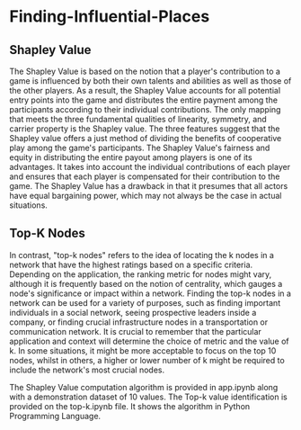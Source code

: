 # Finding-Influential-Places

## Shapley Value
The Shapley Value is based on the notion that a player's contribution to a game is influenced by both their own talents and abilities as well as those of the other players. As a result, the Shapley Value accounts for all potential entry points into the game and distributes the entire payment among the participants according to their individual contributions. The only mapping that meets the three fundamental qualities of linearity, symmetry, and carrier property is the Shapley value. The three features suggest that the Shapley value offers a just method of dividing the benefits of cooperative play among the game's participants. The Shapley Value's fairness and equity in distributing the entire payout among players is one of its advantages. It takes into account the individual contributions of each player and ensures that each player is compensated for their contribution to the game. The Shapley Value has a drawback in that it presumes that all actors have equal bargaining power, which may not always be the case in actual situations.

## Top-K Nodes
In contrast, "top-k nodes" refers to the idea of locating the k nodes in a network that have the highest ratings based on a specific criteria. Depending on the application, the ranking metric for nodes might vary, although it is frequently based on the notion of centrality, which gauges a node's significance or impact within a network. Finding the top-k nodes in a network can be used for a variety of purposes, such as finding important individuals in a social network, seeing prospective leaders inside a company, or finding crucial infrastructure nodes in a transportation or communication network. It is crucial to remember that the particular application and context will determine the choice of metric and the value of k. In some situations, it might be more acceptable to focus on the top 10 nodes, whilst in others, a higher or lower number of k might be required to include the network's most crucial nodes.

The Shapley Value computation algorithm is provided in app.ipynb along with a demonstration dataset of 10 values. The Top-k value identification is provided on the top-k.ipynb file. It shows the algorithm in Python Programming Language. 
